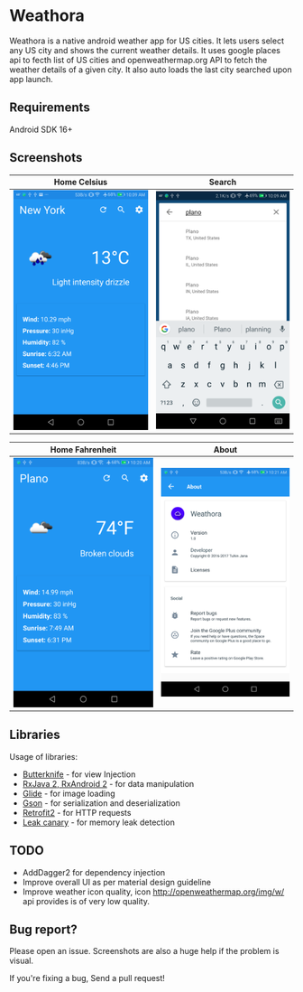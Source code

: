 # Weathora

Weathora is a native android weather app for US cities. It lets users select any US city and shows the current weather details. 
It uses google places api to fecth list of US cities and openweathermap.org API to fetch the weather details of a given city. 
It also auto loads the last city searched upon app launch.

## Requirements

Android SDK 16+

## Screenshots

  | Home Celsius   | Search     |
  | :-------------:|:-------------: | 
  | ![ ](screenshots/1.png) | ![ ](screenshots/2.png) |

| Home Fahrenheit     | About     |
| :-------------: | :-------------: | 
| ![ ](screenshots/3.png) | ![ ](screenshots/4.png) |


## Libraries

Usage of libraries:<br/>
   * [Butterknife](https://github.com/JakeWharton/butterknife) - for view Injection<br/> 
   * [RxJava 2, RxAndroid 2](https://github.com/ReactiveX/RxJava) - for data manipulation<br/>
   * [Glide](https://github.com/bumptech/glide) - for image loading<br/>
   * [Gson](https://github.com/google/gson) - for serialization and deserialization<br/>
   * [Retrofit2](https://github.com/square/retrofit) - for HTTP requests<br/> 
   * [Leak canary](https://github.com/square/leakcanary) - for memory leak detection<br/> 

## TODO
  * AddDagger2 for dependency injection
  * Improve overall UI as per material design guideline
  * Improve weather icon quality, icon http://openweathermap.org/img/w/ api provides is of very low quality.

## Bug report?

Please open an issue. Screenshots are also a huge help if the problem is visual.

If you're fixing a bug, Send a pull request!
